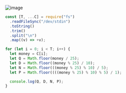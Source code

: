 ![image](https://github.com/ssc9811/algorithm/assets/39263149/b000ebeb-1f9a-423f-9a68-0bee9160bee0)

```javascript
const [T, ...C] = require("fs")
  .readFileSync("/dev/stdin")
  .toString()
  .trim()
  .split("\n")
  .map((v) => +v);

for (let i = 0; i < T; i++) {
  let money = C[i];
  let Q = Math.floor(money / 25);
  let D = Math.floor((money % 25) / 10);
  let N = Math.floor(((money % 25) % 10) / 5);
  let P = Math.floor((((money % 25) % 10) % 5) / 1);

  console.log(Q, D, N, P);
}
```
